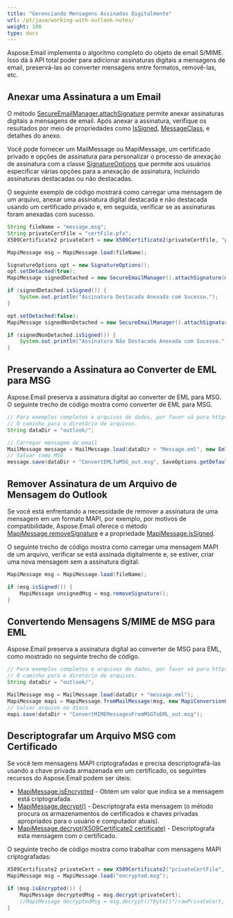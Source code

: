 ```yaml
---
title: "Gerenciando Mensagens Assinadas Digitalmente"
url: /pt/java/working-with-outlook-notes/
weight: 100
type: docs
---
```


Aspose.Email implementa o algoritmo completo do objeto de email S/MIME. Isso dá à API total poder para adicionar assinaturas digitais a mensagens de email, preservá-las ao converter mensagens entre formatos, removê-las, etc.

## **Anexar uma Assinatura a um Email**

O método [SecureEmailManager.attachSignature](https://reference.aspose.com/email/java/com.aspose.email/secureemailmanager/#attachSignature-com.aspose.email.MapiMessage-com.aspose.ms.System.Security.Cryptography.X509Certificates.X509Certificate2-com.aspose.email.SignatureOptions-) permite anexar assinaturas digitais a mensagens de email. Após anexar a assinatura, verifique os resultados por meio de propriedades como [IsSigned](https://reference.aspose.com/email/java/com.aspose.email/mapimessage/#isSigned--), [MessageClass](https://reference.aspose.com/email/java/com.aspose.email/knownpropertylist/#MESSAGE-CLASS), e detalhes do anexo.

Você pode fornecer um MailMessage ou MapiMessage, um certificado privado e opções de assinatura para personalizar o processo de anexação de assinatura com a classe [SignatureOptions](https://reference.aspose.com/email/java/com.aspose.email/signatureoptions/) que permite aos usuários especificar várias opções para a anexação de assinatura, incluindo assinaturas destacadas ou não destacadas.

O seguinte exemplo de código mostrará como carregar uma mensagem de um arquivo, anexar uma assinatura digital destacada e não destacada usando um certificado privado e, em seguida, verificar se as assinaturas foram anexadas com sucesso.

```java
String fileName = "message.msg";
String privateCertFile = "certFile.pfx";
X509Certificate2 privateCert = new X509Certificate2(privateCertFile, "password");

MapiMessage msg = MapiMessage.load(fileName);

SignatureOptions opt = new SignatureOptions();
opt.setDetached(true);
MapiMessage signedDetached = new SecureEmailManager().attachSignature(msg, privateCert, opt);

if (signedDetached.isSigned()) {
    System.out.println("Assinatura Destacada Anexada com Sucesso.");
}

opt.setDetached(false);
MapiMessage signedNonDetached = new SecureEmailManager().attachSignature(msg, privateCert, opt);

if (signedNonDetached.isSigned()) {
    System.out.println("Assinatura Não Destacada Anexada com Sucesso.");
}
```

## **Preservando a Assinatura ao Converter de EML para MSG**

Aspose.Email preserva a assinatura digital ao converter de EML para MSG. O seguinte trecho de código mostra como converter de EML para MSG.

~~~Java
// Para exemplos completos e arquivos de dados, por favor vá para https://github.com/aspose-email/Aspose.Email-for-Java
// O caminho para o diretório de arquivos.
String dataDir = "outlook/";

// Carregar mensagem de email
MailMessage message = MailMessage.load(dataDir + "Message.eml", new EmlLoadOptions());
// Salvar como MSG
message.save(dataDir + "ConvertEMLToMSG_out.msg", SaveOptions.getDefaultMsgUnicode());
~~~
## **Remover Assinatura de um Arquivo de Mensagem do Outlook**

Se você está enfrentando a necessidade de remover a assinatura de uma mensagem em um formato MAPI, por exemplo, por motivos de compatibilidade, Aspose.Email oferece o método [MapiMessage.removeSignature](https://reference.aspose.com/email/java/com.aspose.email/mapimessage/#removeSignature--) e a propriedade [MapiMessage.isSigned](https://reference.aspose.com/email/java/com.aspose.email/mapimessage/#isSigned--).

O seguinte trecho de código mostra como carregar uma mensagem MAPI de um arquivo, verificar se está assinada digitalmente e, se estiver, criar uma nova mensagem sem a assinatura digital:

```java
MapiMessage msg = MapiMessage.load(fileName);

if (msg.isSigned()) {
    MapiMessage unsignedMsg = msg.removeSignature();
}
```
## **Convertendo Mensagens S/MIME de MSG para EML**

Aspose.Email preserva a assinatura digital ao converter de MSG para EML, como mostrado no seguinte trecho de código.

~~~Java
// Para exemplos completos e arquivos de dados, por favor vá para https://github.com/aspose-email/Aspose.Email-for-Java
// O caminho para o diretório de arquivos.
String dataDir = "outlook/";

MailMessage msg = MailMessage.load(dataDir + "message.eml");
MapiMessage mapi = MapiMessage.fromMailMessage(msg, new MapiConversionOptions(OutlookMessageFormat.Unicode));
// Salvar arquivo no disco
mapi.save(dataDir + "ConvertMIMEMessagesFromMSGToEML_out.msg");
~~~

## **Descriptografar um Arquivo MSG com Certificado**

Se você tem mensagens MAPI criptografadas e precisa descriptografá-las usando a chave privada armazenada em um certificado, os seguintes recursos do Aspose.Email podem ser úteis:

- [MapiMessage.isEncrypted](https://reference.aspose.com/email/java/com.aspose.email/mapimessage/#isEncrypted--) - Obtém um valor que indica se a mensagem está criptografada.
- [MapiMessage.decrypt()](https://reference.aspose.com/email/java/com.aspose.email/mapimessage/#decrypt--) - Descriptografa esta mensagem (o método procura os armazenamentos de certificados e chaves privadas apropriados para o usuário e computador atuais).
- [MapiMessage.decrypt(X509Certificate2 certificate)](https://reference.aspose.com/email/java/com.aspose.email/mapimessage/#decrypt-com.aspose.ms.System.Security.Cryptography.X509Certificates.X509Certificate2-) - Descriptografa esta mensagem com o certificado.

O seguinte trecho de código mostra como trabalhar com mensagens MAPI criptografadas:

```java
X509Certificate2 privateCert = new X509Certificate2("privateCertFile", "password");
MapiMessage msg = MapiMessage.load("encrypted.msg");

if (msg.isEncrypted()) {
    MapiMessage decryptedMsg = msg.decrypt(privateCert);
    //MapiMessage decryptedMsg = msg.decrypt(/*byte[]*/rawPrivateCert, "password");
}
```